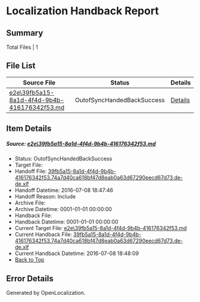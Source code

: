 # <a name='report-top'></a> Localization Handback Report

## Summary
 Total Files | 1

## File List
 Source File | Status | Details 
 ----------- | ------ | ------- 
 [e2e\39fb5a15-8a1d-4f4d-9b4b-416176342f53.md](https://github.com/OpenLocalizationTestOrg/oltest/blob/e6f9029c4d2c40e70fa6be20ba3fc3008ab6c5b7/e2e/39fb5a15-8a1d-4f4d-9b4b-416176342f53.md) | OutofSyncHandedBackSuccess | [Details](#f96e3e9837083e7d299840a148c91ef09b38bf894)

## Item Details
##### <a name='f96e3e9837083e7d299840a148c91ef09b38bf894'></a> Source: [e2e\39fb5a15-8a1d-4f4d-9b4b-416176342f53.md](https://github.com/OpenLocalizationTestOrg/oltest/blob/e6f9029c4d2c40e70fa6be20ba3fc3008ab6c5b7/e2e/39fb5a15-8a1d-4f4d-9b4b-416176342f53.md)
* Status: OutofSyncHandedBackSuccess
* Target File: 
* Handoff File: [39fb5a15-8a1d-4f4d-9b4b-416176342f53.74a7d40ca618bf47d8eab0a63d67290eecd67d73.de-de.xlf](https://github.com/OpenLocalizationTestOrg/olhandoff-e2e/blob/527448888d3da614876f401b74d78eeced650247/ol-handoff/OpenLocalizationTestOrg/oltest-dede-fly/ci/ht/39fb5a15-8a1d-4f4d-9b4b-416176342f53.74a7d40ca618bf47d8eab0a63d67290eecd67d73.de-de.xlf)
* Handoff Datetime: 2016-07-08 18:47:46
* Handoff Reason: Include
* Archive File: 
* Archive Datetime: 0001-01-01 00:00:00
* Handback File: 
* Handback Datetime: 0001-01-01 00:00:00
* Current Target File: [e2e\39fb5a15-8a1d-4f4d-9b4b-416176342f53.md](https://github.com/OpenLocalizationTestOrg/oltest-dede-fly/blob/1ec33e661a5f57a9727884acf59b65ac3de66241/e2e/39fb5a15-8a1d-4f4d-9b4b-416176342f53.md)
* Current Handback File: [39fb5a15-8a1d-4f4d-9b4b-416176342f53.74a7d40ca618bf47d8eab0a63d67290eecd67d73.de-de.xlf](https://github.com/OpenLocalizationTestOrg/olhandback-e2e/blob/2bc25cd06ef0f5b9a918faac33a9c31fc3a01272/ol-handback/OpenLocalizationTestOrg/oltest-dede-fly/ci/ht/39fb5a15-8a1d-4f4d-9b4b-416176342f53.74a7d40ca618bf47d8eab0a63d67290eecd67d73.de-de.xlf)
* Current Handback Datetime: 2016-07-08 18:48:09
* [Back to Top](#report-top)


## Error Details

Generated by OpenLocalization.
